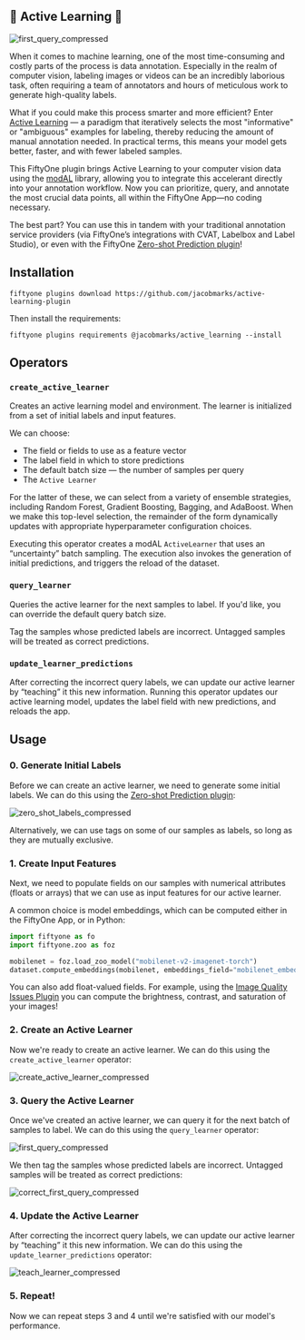## 🏃 Active Learning 🏃

![first_query_compressed](https://github.com/jacobmarks/active-learning-plugin/assets/12500356/aadcfa66-1e0f-4a56-b86f-07850bfae94a)

When it comes to machine learning, one of the most time-consuming and costly parts of the process is data annotation. Especially in the realm of computer vision, labeling images or videos can be an incredibly laborious task, often requiring a team of annotators and hours of meticulous work to generate high-quality labels.

What if you could make this process smarter and more efficient? Enter [Active Learning](https://en.wikipedia.org/wiki/Active_learning_machine_learning) — a paradigm that iteratively selects the most "informative" or "ambiguous" examples for labeling, thereby reducing the amount of manual annotation needed. In practical terms, this means your model gets better, faster, and with fewer labeled samples.

This FiftyOne plugin brings Active Learning to your computer vision data using the
[modAL](https://modal-python.readthedocs.io/en/latest/) library, allowing you to integrate this accelerant directly into your annotation workflow. Now you can prioritize, query, and annotate the most crucial data points, all within the FiftyOne App—no coding necessary.

The best part? You can use this in tandem with your traditional annotation service providers (via FiftyOne’s integrations with CVAT, Labelbox and Label Studio), or even with the FiftyOne [Zero-shot Prediction plugin](https://github.com/jacobmarks/zero-shot-prediction-plugin)!

## Installation

```shell
fiftyone plugins download https://github.com/jacobmarks/active-learning-plugin
```

Then install the requirements:

```shell
fiftyone plugins requirements @jacobmarks/active_learning --install
```

## Operators

### `create_active_learner`

Creates an active learning model and environment. The learner is initialized from a set of initial labels and input features.

We can choose:

- The field or fields to use as a feature vector
- The label field in which to store predictions
- The default batch size — the number of samples per query
- The `Active Learner`

For the latter of these, we can select from a variety of ensemble strategies, including Random Forest, Gradient Boosting, Bagging, and AdaBoost. When we make this top-level selection, the remainder of the form dynamically updates with appropriate hyperparameter configuration choices.

Executing this operator creates a modAL `ActiveLearner` that uses an “uncertainty” batch sampling. The execution also invokes the generation of initial predictions, and triggers the reload of the dataset.

### `query_learner`

Queries the active learner for the next samples to label. If you'd like, you can override the default query batch size.

Tag the samples whose predicted labels are incorrect. Untagged samples will be treated as correct predictions.

### `update_learner_predictions`

After correcting the incorrect query labels, we can update our active learner by “teaching” it this new information. Running this operator updates our active learning model, updates the label field with new predictions, and reloads the app.

## Usage

### 0. Generate Initial Labels

Before we can create an active learner, we need to generate some initial labels. We can do this using the [Zero-shot Prediction plugin](https://github.com/jacobmarks/zero-shot-prediction-plugin):

![zero_shot_labels_compressed](https://github.com/jacobmarks/active-learning-plugin/assets/12500356/08d62bc6-7a76-4be7-bdcf-331c9243f123)


Alternatively, we can use tags on some of our samples as labels, so long as they are mutually exclusive.

### 1. Create Input Features

Next, we need to populate fields on our samples with numerical attributes (floats or arrays) that we can use as input features for our active learner.

A common choice is model embeddings, which can be computed either in the FiftyOne App, or in Python:

```python
import fiftyone as fo
import fiftyone.zoo as foz

mobilenet = foz.load_zoo_model("mobilenet-v2-imagenet-torch")
dataset.compute_embeddings(mobilenet, embeddings_field="mobilenet_embeddings")
```

You can also add float-valued fields. For example, using the [Image Quality Issues Plugin](https://github.com/jacobmarks/image-quality-issues) you can compute the brightness, contrast, and saturation of your images!

### 2. Create an Active Learner

Now we're ready to create an active learner. We can do this using the `create_active_learner` operator:

![create_active_learner_compressed](https://github.com/jacobmarks/active-learning-plugin/assets/12500356/cebdde3a-e090-45f0-a1a9-8a6bc8276b3e)

### 3. Query the Active Learner

Once we've created an active learner, we can query it for the next batch of samples to label. We can do this using the `query_learner` operator:

![first_query_compressed](https://github.com/jacobmarks/active-learning-plugin/assets/12500356/bf34227c-a52a-4414-837e-494f6ebd9d5f)

We then tag the samples whose predicted labels are incorrect. Untagged samples will be treated as correct predictions:

![correct_first_query_compressed](https://github.com/jacobmarks/active-learning-plugin/assets/12500356/8ba63f13-4bbd-4fbe-ad3c-4ac7bfaefb7d)

### 4. Update the Active Learner

After correcting the incorrect query labels, we can update our active learner by “teaching” it this new information. We can do this using the `update_learner_predictions` operator:

![teach_learner_compressed](https://github.com/jacobmarks/active-learning-plugin/assets/12500356/0c88b566-3734-4f03-b0f7-7d92da5b2444)

### 5. Repeat!

Now we can repeat steps 3 and 4 until we're satisfied with our model's performance.
